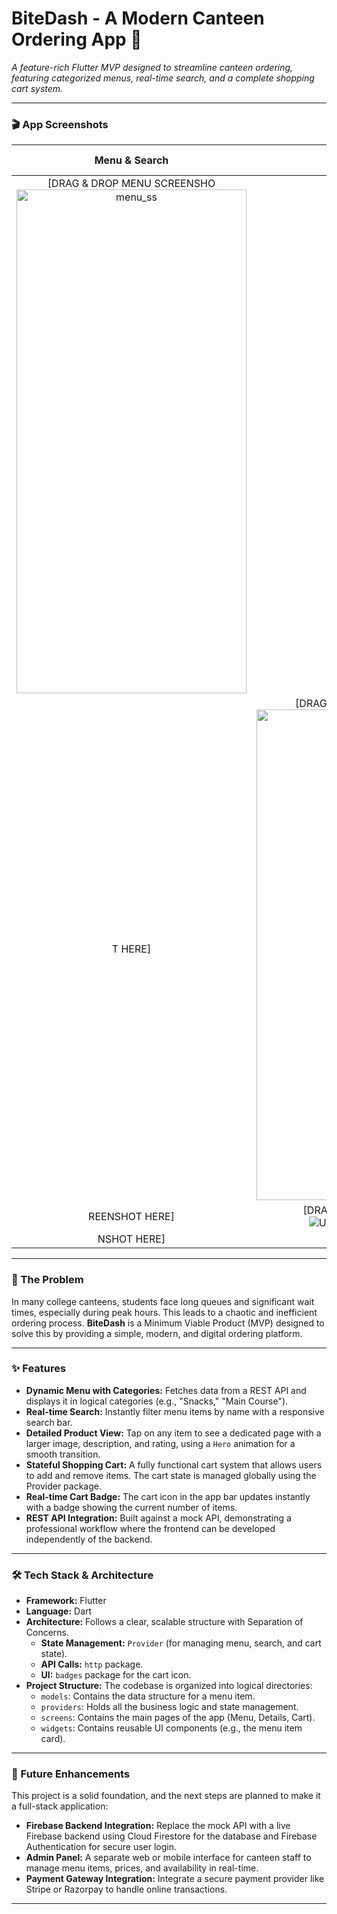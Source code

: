 # BiteDash - A Modern Canteen Ordering App 🍔

*A feature-rich Flutter MVP designed to streamline canteen ordering, featuring categorized menus, real-time search, and a complete shopping cart system.*

---

### 🎬 App Screenshots


| Menu & Search | Item Detail Page | Cart Page |
| :---: | :---: | :---: |
| [DRAG & DROP MENU SCREENSHO<img width="368" height="806" alt="menu_ss" src="https://github.com/user-attachments/assets/fc9bff29-878a-4171-a01a-3f63a1454ac1" />
T HERE] | [DRAG & DROP ITEM DETAIL SC<img width="366" height="785" alt="itemdetail_ss" src="https://github.com/user-attachments/assets/5807574e-9fd2-4309-8ed2-198e89b3f32d" />
REENSHOT HERE] | [DRAG & DROP CART SCREE![Uploading cart_ss.png…]()
NSHOT HERE] |

---

### 🎯 The Problem

In many college canteens, students face long queues and significant wait times, especially during peak hours. This leads to a chaotic and inefficient ordering process. **BiteDash** is a Minimum Viable Product (MVP) designed to solve this by providing a simple, modern, and digital ordering platform.

---

### ✨ Features

* **Dynamic Menu with Categories:** Fetches data from a REST API and displays it in logical categories (e.g., "Snacks," "Main Course").
* **Real-time Search:** Instantly filter menu items by name with a responsive search bar.
* **Detailed Product View:** Tap on any item to see a dedicated page with a larger image, description, and rating, using a `Hero` animation for a smooth transition.
* **Stateful Shopping Cart:** A fully functional cart system that allows users to add and remove items. The cart state is managed globally using the Provider package.
* **Real-time Cart Badge:** The cart icon in the app bar updates instantly with a badge showing the current number of items.
* **REST API Integration:** Built against a mock API, demonstrating a professional workflow where the frontend can be developed independently of the backend.

---

### 🛠️ Tech Stack & Architecture

* **Framework:** Flutter
* **Language:** Dart
* **Architecture:** Follows a clear, scalable structure with Separation of Concerns.
    * **State Management:** `Provider` (for managing menu, search, and cart state).
    * **API Calls:** `http` package.
    * **UI:** `badges` package for the cart icon.
* **Project Structure:** The codebase is organized into logical directories:
    * `models`: Contains the data structure for a menu item.
    * `providers`: Holds all the business logic and state management.
    * `screens`: Contains the main pages of the app (Menu, Details, Cart).
    * `widgets`: Contains reusable UI components (e.g., the menu item card).

---

### 🚀 Future Enhancements

This project is a solid foundation, and the next steps are planned to make it a full-stack application:

* **Firebase Backend Integration:** Replace the mock API with a live Firebase backend using Cloud Firestore for the database and Firebase Authentication for secure user login.
* **Admin Panel:** A separate web or mobile interface for canteen staff to manage menu items, prices, and availability in real-time.
* **Payment Gateway Integration:** Integrate a secure payment provider like Stripe or Razorpay to handle online transactions.

---
